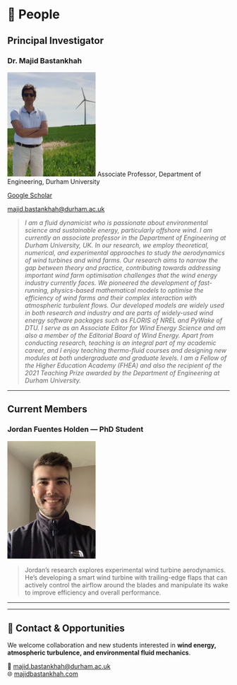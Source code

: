 # 👥 People

## Principal Investigator

### **Dr. Majid Bastankhah**
<img src="./Images/Majid.jpg" alt="Majid Bastankhah" width="200">
Associate Professor, Department of Engineering, Durham University  

[Google Scholar](https://scholar.google.com/citations?user=784pzQQAAAAJ&hl=en)  

[majid.bastankhah@durham.ac.uk](mailto:majid.bastankhah@durham.ac.uk)

> *I am a fluid dynamicist who is passionate about environmental science and sustainable energy, particularly offshore wind. I am currently an associate professor in the Department of Engineering at Durham University, UK. In our research, we employ theoretical, numerical, and experimental approaches to study the aerodynamics of wind turbines and wind farms. Our research aims to narrow the gap between theory and practice, contributing towards addressing important wind farm optimisation challenges that the wind energy industry currently faces. We pioneered the development of fast-running, physics-based mathematical models to optimise the efficiency of wind farms and their complex interaction with atmospheric turbulent flows. Our developed models are widely used in both research and industry and are parts of widely-used wind energy software packages such as FLORIS of NREL and PyWake of DTU. I serve as an Associate Editor for Wind Energy Science and am also a member of the Editorial Board of Wind Energy. Apart from conducting research, teaching is an integral part of my academic career, and I enjoy teaching thermo-fluid courses and designing new modules at both undergraduate and graduate levels. I am a Fellow of the Higher Education Academy (FHEA) and also the recipient of the 2021 Teaching Prize awarded by the Department of Engineering at Durham University.*

---

## Current Members

### **Jordan Fuentes Holden** — PhD Student  
<img src="./Images/Jordan.jpg" alt="Jordan Fuentes Holden" width="200">

> Jordan’s research explores experimental wind turbine aerodynamics. He’s developing a smart wind turbine with trailing-edge flaps that can actively control the airflow around the blades and manipulate its wake to improve efficiency and overall performance.

---



---

## 💬 Contact & Opportunities

We welcome collaboration and new students interested in **wind energy, atmospheric turbulence, and environmental fluid mechanics**.  

📧 [majid.bastankhah@durham.ac.uk](mailto:majid.bastankhah@durham.ac.uk)  
🌐 [majidbastankhah.com](https://www.majidbastankhah.com)

